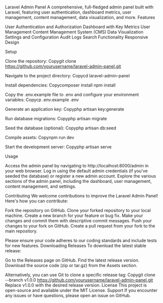 Laravel Admin Panel
A comprehensive, full-fledged admin panel built with Laravel, featuring user authentication, dashboard metrics, user management, content management, data visualization, and more.
Features

User Authentication and Authorization
Dashboard with Key Metrics
User Management
Content Management System (CMS)
Data Visualization
Settings and Configuration
Audit Logs
Search Functionality
Responsive Design

Setup

Clone the repository:
Copygit clone https://github.com/yourusername/laravel-admin-panel.git

Navigate to the project directory:
Copycd laravel-admin-panel

Install dependencies:
Copycomposer install
npm install

Copy the .env.example file to .env and configure your environment variables:
Copycp .env.example .env

Generate an application key:
Copyphp artisan key:generate

Run database migrations:
Copyphp artisan migrate

Seed the database (optional):
Copyphp artisan db:seed

Compile assets:
Copynpm run dev

Start the development server:
Copyphp artisan serve


Usage

Access the admin panel by navigating to http://localhost:8000/admin in your web browser.
Log in using the default admin credentials (if you've seeded the database) or register a new admin account.
Explore the various sections of the admin panel, including the dashboard, user management, content management, and settings.

Contributing
We welcome contributions to improve the Laravel Admin Panel! Here's how you can contribute:

Fork the repository on GitHub.
Clone your forked repository to your local machine.
Create a new branch for your feature or bug fix.
Make your changes and commit them with descriptive commit messages.
Push your changes to your fork on GitHub.
Create a pull request from your fork to the main repository.

Please ensure your code adheres to our coding standards and include tests for new features.
Downloading Releases
To download the latest stable release:

Go to the Releases page on GitHub.
Find the latest release version.
Download the source code (zip or tar.gz) from the Assets section.

Alternatively, you can use Git to clone a specific release tag:
Copygit clone --branch v1.0.0 https://github.com/yourusername/laravel-admin-panel.git
Replace v1.0.0 with the desired release version.
License
This project is open-source and available under the MIT License.
Support
If you encounter any issues or have questions, please open an issue on GitHub.
